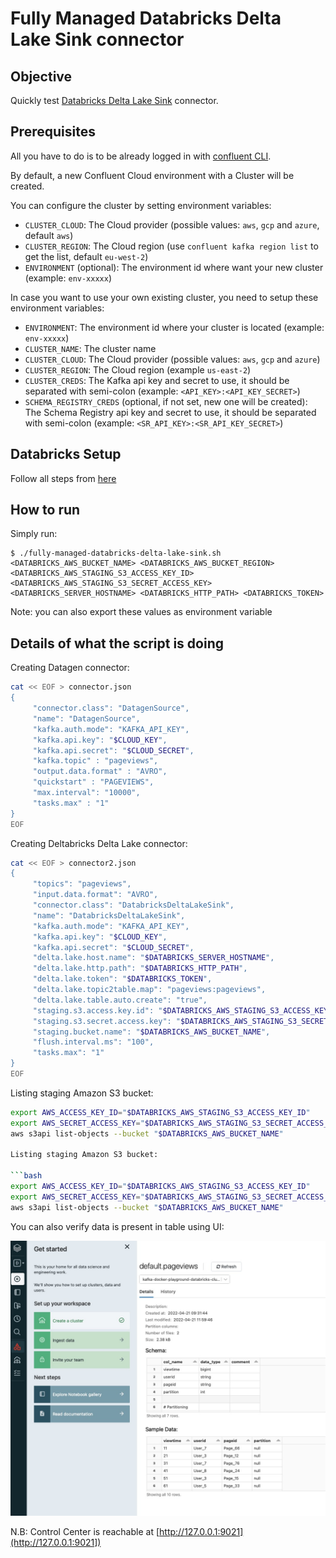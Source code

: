 # Fully Managed Databricks Delta Lake Sink connector


## Objective

Quickly test [Databricks Delta Lake Sink](https://docs.confluent.io/cloud/current/connectors/cc-databricks-delta-lake-sink/cc-databricks-delta-lake-sink.html) connector.

## Prerequisites

All you have to do is to be already logged in with [confluent CLI](https://docs.confluent.io/confluent-cli/current/overview.html#confluent-cli-overview).

By default, a new Confluent Cloud environment with a Cluster will be created.

You can configure the cluster by setting environment variables:

* `CLUSTER_CLOUD`: The Cloud provider (possible values: `aws`, `gcp` and `azure`, default `aws`)
* `CLUSTER_REGION`: The Cloud region (use `confluent kafka region list` to get the list, default `eu-west-2`)
* `ENVIRONMENT` (optional): The environment id where want your new cluster (example: `env-xxxxx`) 

In case you want to use your own existing cluster, you need to setup these environment variables:

* `ENVIRONMENT`: The environment id where your cluster is located (example: `env-xxxxx`) 
* `CLUSTER_NAME`: The cluster name
* `CLUSTER_CLOUD`: The Cloud provider (possible values: `aws`, `gcp` and `azure`)
* `CLUSTER_REGION`: The Cloud region (example `us-east-2`)
* `CLUSTER_CREDS`: The Kafka api key and secret to use, it should be separated with semi-colon (example: `<API_KEY>:<API_KEY_SECRET>`)
* `SCHEMA_REGISTRY_CREDS` (optional, if not set, new one will be created): The Schema Registry api key and secret to use, it should be separated with semi-colon (example: `<SR_API_KEY>:<SR_API_KEY_SECRET>`)

## Databricks Setup

Follow all steps from [here](https://docs.confluent.io/kafka-connect-databricks-delta-lake-sink/current/databricks-aws-setup.html#set-up-databricks-delta-lake-aws)

## How to run

Simply run:

```
$ ./fully-managed-databricks-delta-lake-sink.sh <DATABRICKS_AWS_BUCKET_NAME> <DATABRICKS_AWS_BUCKET_REGION> <DATABRICKS_AWS_STAGING_S3_ACCESS_KEY_ID> <DATABRICKS_AWS_STAGING_S3_SECRET_ACCESS_KEY> <DATABRICKS_SERVER_HOSTNAME> <DATABRICKS_HTTP_PATH> <DATABRICKS_TOKEN> 
```

Note: you can also export these values as environment variable

## Details of what the script is doing


Creating Datagen connector:

```bash
cat << EOF > connector.json
{
     "connector.class": "DatagenSource",
     "name": "DatagenSource",
     "kafka.auth.mode": "KAFKA_API_KEY",
     "kafka.api.key": "$CLOUD_KEY",
     "kafka.api.secret": "$CLOUD_SECRET",
     "kafka.topic" : "pageviews",
     "output.data.format" : "AVRO",
     "quickstart" : "PAGEVIEWS",
     "max.interval": "10000",
     "tasks.max" : "1"
}
EOF
```

Creating Deltabricks Delta Lake connector:

```bash
cat << EOF > connector2.json
{
     "topics": "pageviews",
     "input.data.format": "AVRO",
     "connector.class": "DatabricksDeltaLakeSink",
     "name": "DatabricksDeltaLakeSink",
     "kafka.auth.mode": "KAFKA_API_KEY",
     "kafka.api.key": "$CLOUD_KEY",
     "kafka.api.secret": "$CLOUD_SECRET",
     "delta.lake.host.name": "$DATABRICKS_SERVER_HOSTNAME",
     "delta.lake.http.path": "$DATABRICKS_HTTP_PATH",
     "delta.lake.token": "$DATABRICKS_TOKEN",
     "delta.lake.topic2table.map": "pageviews:pageviews",
     "delta.lake.table.auto.create": "true",
     "staging.s3.access.key.id": "$DATABRICKS_AWS_STAGING_S3_ACCESS_KEY_ID",
     "staging.s3.secret.access.key": "$DATABRICKS_AWS_STAGING_S3_SECRET_ACCESS_KEY",
     "staging.bucket.name": "$DATABRICKS_AWS_BUCKET_NAME",
     "flush.interval.ms": "100",
     "tasks.max": "1"
}
EOF
```

Listing staging Amazon S3 bucket:

```bash
export AWS_ACCESS_KEY_ID="$DATABRICKS_AWS_STAGING_S3_ACCESS_KEY_ID"
export AWS_SECRET_ACCESS_KEY="$DATABRICKS_AWS_STAGING_S3_SECRET_ACCESS_KEY"
aws s3api list-objects --bucket "$DATABRICKS_AWS_BUCKET_NAME"

Listing staging Amazon S3 bucket:

```bash
export AWS_ACCESS_KEY_ID="$DATABRICKS_AWS_STAGING_S3_ACCESS_KEY_ID"
export AWS_SECRET_ACCESS_KEY="$DATABRICKS_AWS_STAGING_S3_SECRET_ACCESS_KEY"
aws s3api list-objects --bucket "$DATABRICKS_AWS_BUCKET_NAME"
```

You can also verify data is present in table using UI:

![ui](screenshot1.jpg)


N.B: Control Center is reachable at [http://127.0.0.1:9021](http://127.0.0.1:9021])
